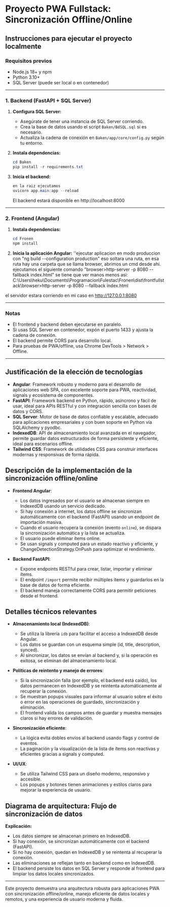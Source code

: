 # Proyecto PWA Fullstack: Sincronización Offline/Online

## Instrucciones para ejecutar el proyecto localmente

### Requisitos previos
- Node.js 18+ y npm
- Python 3.10+
- SQL Server (puede ser local o en contenedor)

---

### 1. Backend (FastAPI + SQL Server)

1. **Configura SQL Server:**
   - Asegúrate de tener una instancia de SQL Server corriendo.
   - Crea la base de datos usando el script `Baken/BdSQL.sql` si es necesario.
   - Actualiza la cadena de conexión en `Baken/app/core/config.py` según tu entorno.

2. **Instala dependencias:**
   ```powershell
   cd Baken
   pip install -r requirements.txt
   ```

3. **Inicia el backend:**
   ```powershell
   en la raiz ejecutamos
   uvicorn app.main:app --reload
   ```
   El backend estará disponible en http://localhost:8000

---

### 2. Frontend (Angular)

1. **Instala dependencias:**
   ```powershell
   cd Fronen
   npm install
   ```

2. **Inicia la aplicación Angular:**
  ''ejecutar aplicacion en modo produccion con "ng build --configuration production"
eso soltara una ruta, en esa ruta hay una carpeta que se llama browser, abrimos un cmd desde ahi.
ejecutamos el siguiente comando "browser>http-server -p 8080 --fallback index.html"
se tiene que ver manos menos asi:
C:\Users\heku\Documents\Programacion\Fulestac\Fronen\dist\frontfullstack\browser>http-server -p 8080 --fallback index.html


el servidor estara corriendo en mi caso en http://127.0.0.1:8080

  

---

### Notas
- El frontend y backend deben ejecutarse en paralelo.
- Si usas SQL Server en contenedor, expón el puerto 1433 y ajusta la cadena de conexión.
- El backend permite CORS para desarrollo local.
- Para pruebas de PWA/offline, usa Chrome DevTools > Network > Offline.

---

## Justificación de la elección de tecnologías

- **Angular**: Framework robusto y moderno para el desarrollo de aplicaciones web SPA, con excelente soporte para PWA, reactividad, signals y ecosistema de componentes.
- **FastAPI**: Framework backend en Python, rápido, asíncrono y fácil de usar, ideal para APIs RESTful y con integración sencilla con bases de datos y CORS.
- **SQL Server**: Motor de base de datos confiable y escalable, adecuado para aplicaciones empresariales y con buen soporte en Python vía SQLAlchemy y pyodbc.
- **IndexedDB**: API de almacenamiento local avanzada en el navegador, permite guardar datos estructurados de forma persistente y eficiente, ideal para escenarios offline.
- **Tailwind CSS**: Framework de utilidades CSS para construir interfaces modernas y responsivas de forma rápida.

## Descripción de la implementación de la sincronización offline/online

- **Frontend Angular**:
  - Los datos ingresados por el usuario se almacenan siempre en IndexedDB usando un servicio dedicado.
  - Si hay conexión a internet, los datos offline se sincronizan automáticamente con el backend (FastAPI) usando un endpoint de importación masiva.
  - Cuando el usuario recupera la conexión (evento `online`), se dispara la sincronización automática y la lista se actualiza.
  - El usuario puede eliminar ítems online.
  - Se usan signals y computed para un estado reactivo y eficiente, y ChangeDetectionStrategy.OnPush para optimizar el rendimiento.

- **Backend FastAPI**:
  - Expone endpoints RESTful para crear, listar, importar y eliminar ítems.
  - El endpoint `/import` permite recibir múltiples ítems y guardarlos en la base de datos de forma eficiente.
  - El backend maneja correctamente CORS para permitir peticiones desde el frontend.

## Detalles técnicos relevantes

- **Almacenamiento local (IndexedDB)**:
  - Se utiliza la librería `idb` para facilitar el acceso a IndexedDB desde Angular.
  - Los datos se guardan con un esquema simple (id, title, description, synced).
  - Al sincronizar, los datos se envían al backend y, si la operación es exitosa, se eliminan del almacenamiento local.

- **Políticas de reintento y manejo de errores**:
  - Si la sincronización falla (por ejemplo, el backend está caído), los datos permanecen en IndexedDB y se reintenta automáticamente al recuperar la conexión.
  - Se muestran popups visuales para informar al usuario sobre el éxito o error en las operaciones de guardado, sincronización y eliminación.
  - El frontend valida los campos antes de guardar y muestra mensajes claros si hay errores de validación.

- **Sincronización eficiente**:
  - La lógica evita dobles envíos al backend usando flags y control de eventos.
  - La paginación y la visualización de la lista de ítems son reactivas y eficientes gracias a signals y computed.

- **UI/UX**:
  - Se utiliza Tailwind CSS para un diseño moderno, responsivo y accesible.
  - Los popups y botones tienen animaciones y estilos claros para mejorar la experiencia de usuario.

## Diagrama de arquitectura: Flujo de sincronización de datos

**Explicación:**
- Los datos siempre se almacenan primero en IndexedDB.
- Si hay conexión, se sincronizan automáticamente con el backend (FastAPI).
- Si no hay conexión, quedan en IndexedDB y se reintenta al recuperar la conexión.
- Las eliminaciones se reflejan tanto en backend como en IndexedDB.
- El backend persiste los datos en SQL Server y responde al frontend para limpiar los datos locales sincronizados.

---

Este proyecto demuestra una arquitectura robusta para aplicaciones PWA con sincronización offline/online, manejo eficiente de datos locales y remotos, y una experiencia de usuario moderna y fluida.
